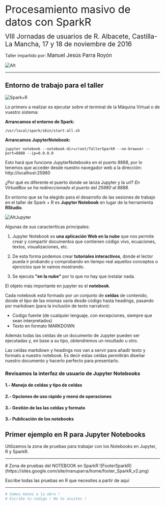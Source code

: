 
<span style='font-size:2.4em'>Procesamiento masivo de datos con SparkR</span>

<span style='font-size:1.5em'>VIII Jornadas de usuarios de R. Albacete, Castilla-La Mancha, 17 y 18 de noviembre de 2016</span>

Taller impartido por: <span style='font-size:1.2em'>Manuel Jesús Parra Royón</span>


![Alt](https://sites.google.com/site/manuparra/home/logoparty.png)

<HR>

## Entorno de trabajo para el taller 

![Spark+R](https://sites.google.com/site/manuparra/home/SparkRlogo.png)


Lo primero a realizar es ejecutar sobre el terminal de la Máquina Virtual o de vuestro sistema:

**Arrancamos el entorno de Spark:**

```
/usr/local/spark/sbin/start-all.sh
```

**Arrancamos JupyterNotebook:**

```
jupyter notebook --notebook-dir=/root/TallerSparkR --no-browser --port=8888 --ip=0.0.0.0
```

Esto hará que funcione JupyterNotebooks en el puerto 8888, por lo tenemos que acceder desde nuestro navegador web a la dirección: http://localhost:25980    

¿Por qué es diferente el puerto donde se lanza Jupyter y la url? *En VirtualBox se ha redireccionado el puerto del 25980 al 8888.*

En entorno que se ha elegido para el  desarrollo de las sesiones de trabajo en el taller de Spark + R es **Jupyter Notebook** en lugar de la herramienta **RStudio**.

![AltJupyter](http://blog.jupyter.org/content/images/2015/02/jupyter-sq-text.png)

Algunas de sus caracteriticas principales:

1. Jupyter Notebook es **una aplicación Web en la nube** que nos permite crear y compartir documentos que contienen código vivo, ecuaciones, textos, visualizaciones, etc. 

2. De esta forma podemos crear **tutoriales interactivos**, donde el lector pueda ir probando y comprobando en tiempo real aquellos conceptos o ejercicios que le vamos mostrando.

3. Se ejecuta **"en la nube"** por lo que no hay que instalar nada.


El objeto más importante en jupyter es el **notebook**. 

Cada notebook está formado por un conjunto de **celdas** de contenido, donde el tipo de las mismas varía desde código hasta headings, pasando por markdown (para la inclusión de texto narrativo):

* Codigo fuente (de cualquier lenguaje, con excepciones, siempre que sean interpretados)
* Texto en formato MARKDOWN


Además todas las celdas de un documento de Jupyter pueden ser ejecutadas y, en base a su tipo, obtendremos un resultado u otro. 

Las celdas markdown y headings nos van a servir para añadir texto y formato a nuestro notebook. Es decir estas celdas permitirán diseñar nuestro documento y hacerlo perfecto para presentarlo.





### Revisamos la interfaz de usuario de **Jupyter Notebooks**

#### 1.- Manejo de celdas y tipo de celdas

#### 2.- Opciones de uso rápido y menú de operaciones

#### 3.- Gestión de las las celdas y formato

#### 3.- Publicación de los notebooks

## Primer ejemplo en R para Jupyter Notebooks

Utilizamos la zona de pruebas para trabajar con los Notebooks en Jupyter, R y SparkR.

<HR>
# Zona de pruebas del NOTEBOOK en SparkR
![FooterSparkR](https://sites.google.com/site/manuparra/home/footer_SparkR_v2.png)


Escribe todas las pruebas en R que necesites a partir de aquí

<HR>


```R
# Vamos manos a la obra !
# Escribe tu codigo ! No te asustes !
```
